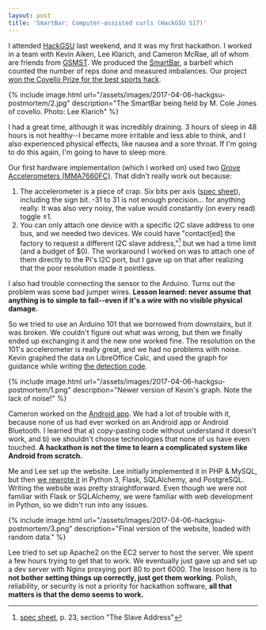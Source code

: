 ```yaml
---
layout: post
title: 'SmartBar: Computer-assisted curls (HackGSU S17)'
---
```


I attended [HackGSU][] last weekend, and it was my first hackathon. I worked in
a team with Kevin Aiken, Lee Klarich, and Cameron McRae, all of whom are
friends from [GSMST][]. We produced the [SmartBar][], a barbell which counted
the number of reps done and measured imbalances. Our project [won the Covello
Prize for the best sports hack][win].

{% include image.html
    url="/assets/images/2017-04-06-hackgsu-postmortem/2.jpg"
    description="The SmartBar being held by M. Cole Jones of covello. Photo: Lee Klarich" %}

I had a great time, although it was incredibly draining. 3 hours of sleep in 48
hours is not healthy--I became more irritable and less able to think, and I
also experienced physical effects, like nausea and a sore throat. If I'm going
to do this again, I'm going to have to sleep more.

Our first hardware implementation (which I worked on) used two [Grove
Accelerometers (MMA7660FC)][grove-accel]. That didn't really work out because:

1. The accelerometer is a piece of crap. Six bits per axis ([spec
sheet][mma7660fc]), including the sign bit. -31 to 31 is not enough precision…
for anything really. It was also very noisy, the value would constantly (on
every read) toggle ±1.
2. You can only attach one device with a specific I2C slave address to one bus,
and we needed two devices. We could have "contact[ed] the factory to request a
different I2C slave address,"[^1] but we had a time limit (and a budget of $0).
The workaround I worked on was to attach one of them directly to the Pi's I2C
port, but I gave up on that after realizing that the poor resolution made it
pointless.

[^1]: [spec sheet][mma7660fc], p. 23, section "The Slave Address"

I also had trouble connecting the sensor to the Arduino. Turns out the problem
was some bad jumper wires. **Lesson learned: never assume that anything is to
simple to fail--even if it's a wire with no visible physical damage.**

So we tried to use an Arduino 101 that we borrowed from downstairs, but it was
broken. We couldn't figure out what was wrong, but then we finally ended up
exchanging it and the new one worked fine. The resolution on the 101's
accelerometer is really great, and we had no problems with noise. Kevin graphed
the data on LibreOffice Calc, and used the graph for guidance while writing [the
detection code][detect-source].

{% include image.html
    url="/assets/images/2017-04-06-hackgsu-postmortem/1.png"
    description="Newer version of Kevin's graph. Note the lack of noise!" %}

Cameron worked on the [Android app][android-source]. We had a lot of trouble
with it, because none of us had ever worked on an Android app or Android
Bluetooth. I learned that a) copy-pasting code without understand it doesn't
work, and b) we shouldn't choose technologies that none of us have even
touched. **A hackathon is not the time to learn a complicated system like
Android from scratch.**

Me and Lee set up the website. Lee initially implemented it in PHP & MySQL, but
then [we rewrote it][website-source] in Python 3, Flask, SQLAlchemy, and
PostgreSQL. Writing the website was pretty straightforward. Even though we were
not familiar with Flask or SQLAlchemy, we were familiar with web development in
Python, so we didn't run into any issues.

{% include image.html
    url="/assets/images/2017-04-06-hackgsu-postmortem/3.png"
    description="Final version of the website, loaded with random data." %}

Lee tried to set up Apache2 on the EC2 server to host the server. We spent a
few hours trying to get that to work. We eventually just gave up and set up a
dev server with Nginx proxying port 80 to port 6000. The lesson here is to
**not bother setting things up correctly, just get them working.** Polish,
reliability, or security is not a priority for hackathon software, **all that
matters is that the demo seems to work.**


[HackGSU]: https://hackgsu-spring-2017.devpost.com/
[GSMST]: http://www.gsmst.org/
[SmartBar]: https://github.com/KevinAiken/Smart-Bar
[win]: https://hackgsu-spring-2017.devpost.com/submissions/search?utf8=✓&terms=SmartBar
[grove-accel]: http://wiki.seeed.cc/Grove-3-Axis_Digital_Accelerometer-1.5g/
[mma7660fc]: http://www.nxp.com/assets/documents/data/en/data-sheets/MMA7660FC.pdf
[android-source]: https://github.com/KevinAiken/Smart-Bar/tree/master/android-app
[website-source]: https://github.com/KevinAiken/Smart-Bar/tree/master/hsus
[detect-source]: https://github.com/KevinAiken/Smart-Bar/tree/master/read-accel
